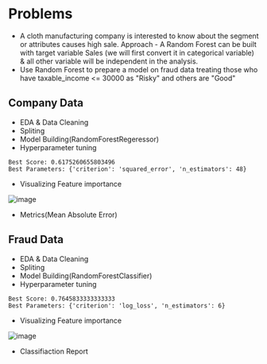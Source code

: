 # Problems 
- A cloth manufacturing company is interested to know about the segment or attributes causes high sale. 
Approach - A Random Forest can be built with target variable Sales (we will first convert it in categorical variable) & all other variable will be independent in the analysis.  
- Use Random Forest to prepare a model on fraud data 
treating those who have taxable_income <= 30000 as "Risky" and others are "Good"

## Company Data
- EDA & Data Cleaning
- Spliting
- Model Building(RandomForestRegeressor)
- Hyperparameter tuning
```
Best Score: 0.6175260655803496
Best Parameters: {'criterion': 'squared_error', 'n_estimators': 48}
```
- Visualizing Feature importance


![image](https://user-images.githubusercontent.com/110924299/227698207-62a6b784-d6ab-404e-bf16-3d364ab045bd.png)
- Metrics(Mean Absolute Error)

## Fraud Data
- EDA & Data Cleaning
- Spliting
- Model Building(RandomForestClassifier)
- Hyperparameter tuning
```
Best Score: 0.7645833333333333
Best Parameters: {'criterion': 'log_loss', 'n_estimators': 6}
```
- Visualizing Feature importance

![image](https://user-images.githubusercontent.com/110924299/227698299-ffb28162-6633-422d-ae15-362b2d55d238.png)

- Classifiaction Report

